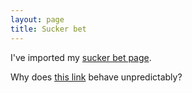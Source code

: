```yaml
---
layout: page
title: Sucker bet
---
```


I've imported my [sucker bet page](/notebook/sucker.html).

Why does [this link](/notebook/index.html) behave unpredictably?
